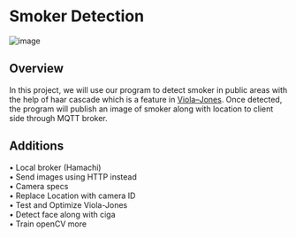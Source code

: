 # Smoker Detection
![image](https://user-images.githubusercontent.com/87508144/133793315-7f2bb81f-2c6b-47ad-8930-8600edde6a01.png)

## Overview
In this project, we will use our program to detect smoker in public areas with the help of haar cascade which is a feature in [Viola–Jones](https://en.wikipedia.org/wiki/Viola%E2%80%93Jones_object_detection_framework). Once detected, the program will publish an image of smoker along with location to client side through MQTT broker.

## Additions
• Local broker (Hamachi)  <br/>
• Send images using HTTP instead <br/>
• Camera specs  <br/>
• Replace Location with camera ID  <br/>
• Test and Optimize Viola-Jones <br/>
• Detect face along with ciga <br/>
• Train openCV more <br/>

